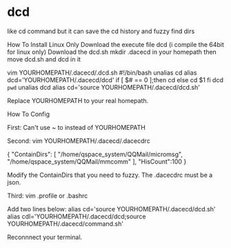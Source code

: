 # dcd
like cd command
but it can save the cd history and fuzzy find dirs

How To Install
Linux Only
Download the execute file dcd (i compile the 64bit for linux only)
Download the dcd.sh 
mkdir .dacecd in your homepath then move dcd.sh and dcd in it

vim YOURHOMEPATH/.dacecd/.dcd.sh
#!/bin/bash
unalias cd
alias dcd='YOURHOMEPATH/.dacecd/dcd'
if [ $# == 0 ];then
    cd
else
    cd $1
fi
dcd `pwd`
unalias dcd
alias cd='source YOURHOMEPATH/.dacecd/dcd.sh'

Replace YOURHOMEPATH to your real homepath.



How To Config

First:
Can't use ~ to instead of YOURHOMEPATH

Second:
vim YOURHOMEPATH/.dacecd/.dacecdrc


{
  "ContainDirs": [
    "/home/qspace_system/QQMail/micromsg",
    "/home/qspace_system/QQMail/mmcomm"
  ],
  "HisCount":100
}

Modify the ContainDirs that you need to fuzzy. The .dacecdrc must be a json.


Third:
vim .profile or .bashrc

Add two lines below:
alias cd='source YOURHOMEPATH/.dacecd/dcd.sh'
alias cdl='YOURHOMEPATH/.dacecd/dcd;source YOURHOMEPATH/.dacecd/command.sh'

Reconnnect your terminal.


